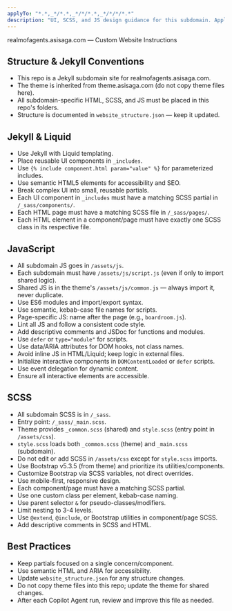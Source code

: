 ```yaml
---
applyTo: "*.*,_*/*.*,_*/*/*.*,_*/*/*/*.*"
description: "UI, SCSS, and JS design guidance for this subdomain. Applies to all HTML, SCSS, JS, and Liquid files in this repo."
---
```


realmofagents.asisaga.com — Custom Website Instructions

## Structure & Jekyll Conventions
- This repo is a Jekyll subdomain site for realmofagents.asisaga.com.
- The theme is inherited from theme.asisaga.com (do not copy theme files here).
- All subdomain-specific HTML, SCSS, and JS must be placed in this repo's folders.
- Structure is documented in `website_structure.json` — keep it updated.

## Jekyll & Liquid
- Use Jekyll with Liquid templating.
- Place reusable UI components in `_includes`.
- Use `{% include component.html param="value" %}` for parameterized includes.
- Use semantic HTML5 elements for accessibility and SEO.
- Break complex UI into small, reusable partials.
- Each UI component in `_includes` must have a matching SCSS partial in `/_sass/components/`.
- Each HTML page must have a matching SCSS file in `/_sass/pages/`.
- Each HTML element in a component/page must have exactly one SCSS class in its respective file.

## JavaScript
- All subdomain JS goes in `/assets/js`.
- Each subdomain must have `/assets/js/script.js` (even if only to import shared logic).
- Shared JS is in the theme's `/assets/js/common.js` — always import it, never duplicate.
- Use ES6 modules and import/export syntax.
- Use semantic, kebab-case file names for scripts.
- Page-specific JS: name after the page (e.g., `boardroom.js`).
- Lint all JS and follow a consistent code style.
- Add descriptive comments and JSDoc for functions and modules.
- Use `defer` or `type="module"` for scripts.
- Use data/ARIA attributes for DOM hooks, not class names.
- Avoid inline JS in HTML/Liquid; keep logic in external files.
- Initialize interactive components in `DOMContentLoaded` or `defer` scripts.
- Use event delegation for dynamic content.
- Ensure all interactive elements are accessible.

## SCSS
- All subdomain SCSS is in `/_sass`.
- Entry point: `/_sass/_main.scss`.
- Theme provides `_common.scss` (shared) and `style.scss` (entry point in `/assets/css`).
- `style.scss` loads both `_common.scss` (theme) and `_main.scss` (subdomain).
- Do not edit or add SCSS in `/assets/css` except for `style.scss` imports.
- Use Bootstrap v5.3.5 (from theme) and prioritize its utilities/components.
- Customize Bootstrap via SCSS variables, not direct overrides.
- Use mobile-first, responsive design.
- Each component/page must have a matching SCSS partial.
- Use one custom class per element, kebab-case naming.
- Use parent selector `&` for pseudo-classes/modifiers.
- Limit nesting to 3-4 levels.
- Use `@extend`, `@include`, or Bootstrap utilities in component/page SCSS.
- Add descriptive comments in SCSS and HTML.

## Best Practices
- Keep partials focused on a single concern/component.
- Use semantic HTML and ARIA for accessibility.
- Update `website_structure.json` for any structure changes.
- Do not copy theme files into this repo; update the theme for shared changes.
- After each Copilot Agent run, review and improve this file as needed.
